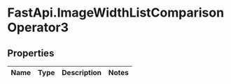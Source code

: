 # FastApi.ImageWidthListComparisonOperator3

## Properties
Name | Type | Description | Notes
------------ | ------------- | ------------- | -------------
